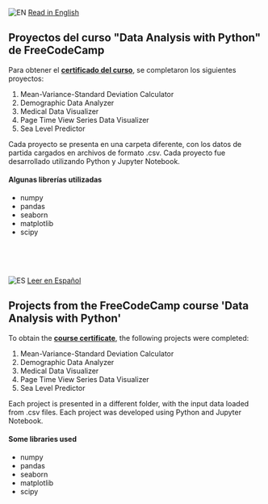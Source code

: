![EN](https://img.shields.io/badge/lang-en-blue.svg) [Read in English](#projects-from-the-freecodecamp-course-data-analysis-with-python)
## Proyectos del curso "Data Analysis with Python" de FreeCodeCamp
Para obtener el **<a href="https://www.freecodecamp.org/certification/fcc1a476257-b22f-431e-817c-ac0f74fc4b6f/data-analysis-with-python-v7" target="_blank">certificado del curso</a>**, se completaron los siguientes proyectos:

1. Mean-Variance-Standard Deviation Calculator
2. Demographic Data Analyzer
3. Medical Data Visualizer
4. Page Time View Series Data Visualizer
5. Sea Level Predictor

Cada proyecto se presenta en una carpeta diferente, con los datos de partida cargados en archivos de formato .csv.
Cada proyecto fue desarrollado utilizando Python y Jupyter Notebook.

#### Algunas librerías utilizadas
* numpy
* pandas
* seaborn
* matplotlib
* scipy


<br>
<br>
<br>
  

![ES](https://img.shields.io/badge/lang-es-yellow.svg) [Leer en Español](#proyectos-del-curso-data-analysis-with-python-de-freecodecamp)
## Projects from the FreeCodeCamp course 'Data Analysis with Python'
To obtain the **[course certificate](https://www.freecodecamp.org/certification/fcc1a476257-b22f-431e-817c-ac0f74fc4b6f/data-analysis-with-python-v7)**, the following projects were completed:

1. Mean-Variance-Standard Deviation Calculator
2. Demographic Data Analyzer
3. Medical Data Visualizer
4. Page Time View Series Data Visualizer
5. Sea Level Predictor

Each project is presented in a different folder, with the input data loaded from .csv files.
Each project was developed using Python and Jupyter Notebook.

#### Some libraries used
* numpy
* pandas
* seaborn
* matplotlib
* scipy
